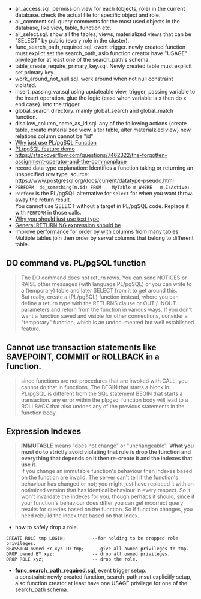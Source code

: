 
* all_access.sql. permission view for each (objects, role) in the current database. check the actual file for specific object and role.
* all_comment.sql. query comments for the most used objects in the database, like view, table, function etc.
* all_select.sql. show all the tables, views, materialized views that can be "SELECT" by public (every role in the cluster).
* func_search_path_required.sql. event trigger. newly created function must explict set the search_path, aslo function creator have "USAGE" privilege for at least one of the search_path's schema.
* table_create_require_primary_key.sql. Newly created table must explicit set primary key.
* work_around_not_null.sql. work around when not null constraint violated.
* insert_passing_var.sql    using updateable view, trigger, passing variable to the insert operation. glue the logic {case when variable is x then do x end case}. into the trigger.
* global_search directory. mainly global_search and global_match function.
* disallow_column_name_as_id.sql. any of the following actions {create table, create materialized view, alter table, alter materialzied view} new relations column cannot be "id"
* [Why just use PL/pgSQL Function](https://stackoverflow.com/questions/7510092/what-are-the-pros-and-cons-of-performing-calculations-in-sql-vs-in-your-applica/7518619#7518619)      
* [PL/pgSQL feature demo](https://stackoverflow.com/questions/7945932/how-to-return-result-of-a-select-inside-a-function-in-postgresql/7945958#7945958)           
* https://stackoverflow.com/questions/7462322/the-forgotten-assignment-operator-and-the-commonplace
* record data type explanation: Identifies a function taking or returning an unspecified row type. source: https://www.postgresql.org/docs/current/datatype-pseudo.html                
*  `PERFORM  do_something(m.id) FROM    MyTable m WHERE   m.IsActive;`
* `Perform`  is the PL/pgSQL alternative for `select` for when you want throw.
away the return result.   
 You cannot use SELECT without a target in PL/pgSQL code. Replace it with `PERFORM` in those calls. 
* [Why you should just use text type](https://stackoverflow.com/questions/10758149/cast-produces-returned-type-character-varying-does-not-match-expected-type-char)
* [General RETURNING expression should be](https://stackoverflow.com/questions/40864464/postgresql-pgadmin-error-return-cannot-have-a-parameter-in-function-returning-s)             
* [Improve performance for order by with columns from many tables](https://dba.stackexchange.com/questions/112679/improve-performance-for-order-by-with-columns-from-many-tables/112680#112680) Multiple tables join then order by serval columns that belong to different table.     

## DO command vs. PL/pgSQL function
> The DO command does not return rows. You can send NOTICES or RAISE other messages (with language PL/pgSQL) or you can write to a (temporary) table and later SELECT from it to get around this.           
>But really, create a (PL/pgSQL) function instead, where you can define a return type with the RETURNS clause or OUT / INOUT parameters and return from the function in various ways.
> If you don't want a function saved and visible for other connections, consider a "temporary" function, which is an undocumented but well established feature.

## Cannot use transaction statements like SAVEPOINT, COMMIT or ROLLBACK in a function.
>  since functions are not procedures that are invoked with CALL, you cannot do that in functions.
The BEGIN that starts a block in PL/pgSQL is different from the SQL statement BEGIN that starts a transaction.
any error within the plpgsql function body will lead to a ROLLBACK that also undoes any of the previous statements in the function body.

## Expression Indexes 
>**IMMUTABLE** means "does not change" or "unchangeable". **What you must do to
> strictly avoid violating that rule is drop the function and everything that
> depends on it then re-create it and the indexes that use it.**                                            
> If you change an immutable function's behaviour then indexes based on the function are invalid. The server can't tell if the function's behaviour has  changed or not; you might just have replaced it with an optimized version that has identical behaviour in every respect. So it won't invalidate the indexes for you, though perhaps it should, since if your function's behaviour does differ you can get incorrect query results for queries based on the function. So if function changes, you need rebuild the index that based on that index.                     

* how to safely drop a role.     
```--- how to drop a role, when a role have so many privileges in the database.             
CREATE ROLE tmp LOGIN;          --for holding to be dropped role privileges.                   
REASSIGN owned BY xyz TO tmp;   -- give all owned privileges to tmp.                       
DROP owned BY xyz;              -- drop all owned privileges.                            
DROP ROLE xyz;                  -- drop the role.             
```
*  **func_search_path_required.sql**, event trigger setup.   
a constraint: newly created function, search_path msut explicitly setup, also function creator at least have one USAGE privilege for one of the search_path schema.


